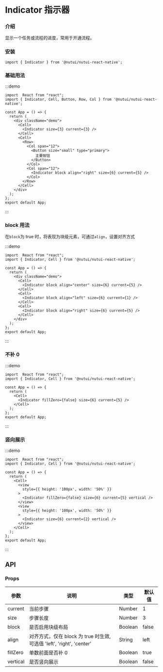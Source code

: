 # Indicator 指示器

### 介绍

显示一个任务或流程的进度，常用于开通流程。

### 安装

```tsx
import { Indicator } from '@nutui/nutui-react-native';
```

### 基础用法

:::demo

```tsx
import  React from "react";
import { Indicator, Cell, Button, Row, Col } from '@nutui/nutui-react-native';

const App = () => {
  return (
    <div className="demo">
      <Cell>
        <Indicator size={3} current={3} />
      </Cell>
      <Cell>
        <Row>
          <Col span="12">
            <Button size="small" type="primary">
              主要按钮
            </Button>
          </Col>
          <Col span="12">
            <Indicator block align="right" size={6} current={5} />
          </Col>
        </Row>
      </Cell>
    </div>
  );
};
export default App;
```

:::

### block 用法

在`block`为 true 时，将表现为块级元素，可通过`align`，设置对齐方式

:::demo

```tsx
import  React from "react";
import { Indicator, Cell } from '@nutui/nutui-react-native';

const App = () => {
  return (
    <div className="demo">
      <Cell>
        <Indicator block align="center" size={6} current={5} />
      </Cell>
      <Cell>
        <Indicator block align="left" size={6} current={1} />
      </Cell>
      <Cell>
        <Indicator block align="right" size={6} current={5} />
      </Cell>
    </div>
  );
};
export default App;
```

:::

### 不补 0

:::demo

```tsx
import  React from "react";
import { Indicator, Cell } from '@nutui/nutui-react-native';

const App = () => {
  return (
    <Cell>
      <Indicator fillZero={false} size={6} current={5} />
    </Cell>
  );
};
export default App;
```

:::

### 竖向展示

:::demo

```tsx
import  React from "react";
import { Indicator, Cell } from '@nutui/nutui-react-native';

const App = () => {
  return (
    <Cell>
      <view
        style={{ height: '100px', width: '50%' }}
      >
        <Indicator fillZero={false} size={6} current={5} vertical />
      </view>
      <view
        style={{ height: '100px', width: '50%' }}
      >
        <Indicator size={6} current={2} vertical />
      </view>
    </Cell>
  );
};
export default App;
```

:::

## API

### Props

| 参数     | 说明                                                                  | 类型    | 默认值 |
| -------- | --------------------------------------------------------------------- | ------- | ------ |
| current  | 当前步骤                                                              | Number  | 1      |
| size     | 步骤长度                                                              | Number  | 3      |
| block    | 是否启用块级布局                                                      | Boolean | false  |
| align    | 对齐方式，仅在 block 为 true 时生效, 可选值 'left', 'right', 'center' | String  | left   |
| fillZero | 单数前面是否补 0                                                      | Boolean | true   |
| vertical | 是否竖向展示                                                          | Boolean | false  |
